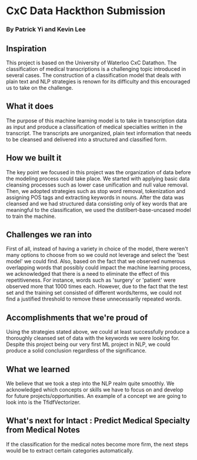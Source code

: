 # CxC Data Hackthon Submission
### By Patrick Yi and Kevin Lee

## Inspiration
This project is based on the University of Waterloo CxC Datathon. The classification of medical transcriptions is a challenging topic introduced in several cases. The construction of a classification model that deals with plain text and NLP strategies is renown for its difficulty and this encouraged us to take on the challenge.

## What it does
The purpose of this machine learning model is to take in transcription data as input and produce a classification of medical specialties written in the transcript. The transcripts are unorganized, plain text information that needs to be cleansed and delivered into a structured and classified form.

## How we built it
The key point we focused in this project was the organization of data before the modeling process could take place. We started with applying basic data cleansing processes such as lower case unification and null value removal. Then, we adopted strategies such as stop word removal, tokenization and assigning POS tags and extracting keywords in nouns. After the data was cleansed and we had structured data consisting only of key words that are meaningful to the classification, we used the distilbert-base-uncased model to train the machine.

## Challenges we ran into
First of all, instead of having a variety in choice of the model, there weren't many options to choose from so we could not leverage and select the 'best model' we could find. Also, based on the fact that we observed numerous overlapping words that possibly could impact the machine learning process, we acknowledged that there is a need to eliminate the effect of this repetitiveness. For instance, words such as 'surgery' or 'patient' were observed more that 1000 times each. However, due to the fact that the test set and the training set consisted of different words/terms, we could not find a justified threshold to remove these unnecessarily repeated words.
## Accomplishments that we're proud of
Using the strategies stated above, we could at least successfully produce a thoroughly cleansed set of data with the keywords we were looking for. Despite this project being our very first ML project in NLP, we could produce a solid conclusion regardless of the significance. 

## What we learned
We believe that we took a step into the NLP realm quite smoothly. We acknowledged which concepts or skills we have to focus on and develop for future projects/opportunities. An example of a concept we are going to look into is the TfidfVectorizer. 

## What's next for Intact : Predict Medical Specialty from Medical Notes
If the classification for the medical notes become more firm, the next steps would be to extract certain categories automatically.